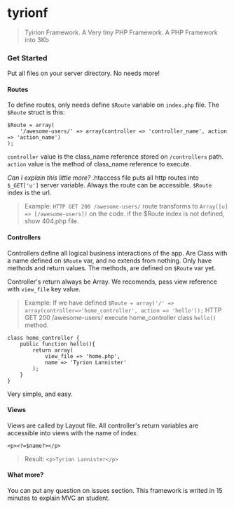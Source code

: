 
# tyrionf
> Tyirion Framework. A Very tiny PHP Framework. 
> A PHP Framework into 3Kb

### Get Started
Put all files on your server directory. No needs more!

#### Routes
To define routes, only needs define `$Route` variable on `index.php` file.
The `$Route` struct is this:

```
$Route = array(
	'/awesome-users/' => array(controller => 'controller_name', action => 'action_name')
);
```

`controller` value is the class_name reference stored on `/controllers` path.
`action` value is the method of class_name reference to execute.

*Can I explain this little more?*
.htaccess file puts all http routes into `$_GET['u']` server variable. Always the route can be accessible. `$Route` index is the url.
> Example: 
> `HTTP GET 200 /awesome-users/` route transforms to `Array([u] => [/awesome-users])` on the code. if the $Route index is not defined, show 404.php file.

#### Controllers 
Controllers define all logical business interactions of the app. Are Class with a name defined on `$Route` var, and no extends from nothing. Only have methods and return values. The methods, are defined on `$Route` var yet.

Controller's return always be Array.
We recomends, pass view reference with `view_file` key value.

> Example:
> If we have defined `$Route = array('/' => array(controller=>'home_controller', action => 'hello'));`
> HTTP GET 200 /awesome-users/ execute home_controller class `hello()` method.

```
class home_controller {
	public function hello(){
		return array(
			view_file => 'home.php',
			name => 'Tyrion Lannister'
		);
	}
}
``` 
Very simple, and easy.

#### Views
Views are called by Layout file. All controller's return variables are accessible into views with the name of index.

```
<p><?=$name?></p>
``` 
> Result: `<p>Tyrion Lannister</p>`

#### What more?
You can put any question on issues section. This framework is writed in 15 minutes to explain MVC an student. 